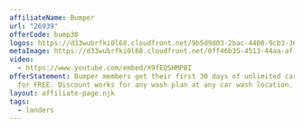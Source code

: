 ```yaml
---
affiliateName: Bumper
url: "26939"
offerCode: bump30
logos: https://d33wubrfki0l68.cloudfront.net/9b5d9d03-2bac-4408-9cb3-365740312f11/everwash-bumper-logos.png
metaImage: https://d33wubrfki0l68.cloudfront.net/0ff46b35-4513-44aa-affd-f9cd3f42a0f7/everwash-bumper-thumbnail.png
video:
  - https://www.youtube.com/embed/X9fEQSHMPBI
offerStatement: Bumper members get their first 30 days of unlimited car washes
  for FREE. Discount works for any wash plan at any car wash location.
layout: affiliate-page.njk
tags:
  - landers
---
```

